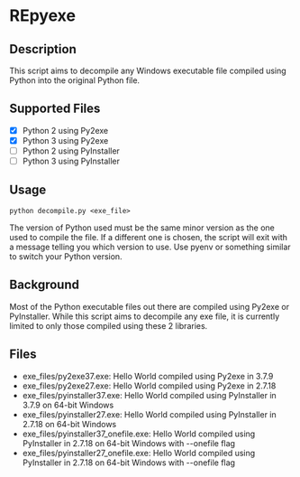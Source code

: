 # REpyexe

## Description

This script aims to decompile any Windows executable file compiled using Python into the original Python file.

## Supported Files

- [x] Python 2 using Py2exe
- [x] Python 3 using Py2exe
- [ ] Python 2 using PyInstaller
- [ ] Python 3 using PyInstaller 

## Usage

```
python decompile.py <exe_file>
```
The version of Python used must be the same minor version as the one used to compile the file. If a different one is chosen, the script will exit with a message telling you which version to use. Use pyenv or something similar to switch your Python version.

## Background

Most of the Python executable files out there are compiled using Py2exe or PyInstaller. While this script aims to decompile any exe file, it is currently limited to only those compiled using these 2 libraries.

## Files

- exe_files/py2exe37.exe: Hello World compiled using Py2exe in 3.7.9
- exe_files/py2exe27.exe: Hello World compiled using Py2exe in 2.7.18
- exe_files/pyinstaller37.exe: Hello World compiled using PyInstaller in 3.7.9 on 64-bit Windows
- exe_files/pyinstaller27.exe: Hello World compiled using PyInstaller in 2.7.18 on 64-bit Windows
- exe_files/pyinstaller37_onefile.exe: Hello World compiled using PyInstaller in 2.7.18 on 64-bit Windows with --onefile flag
- exe_files/pyinstaller27_onefile.exe: Hello World compiled using PyInstaller in 2.7.18 on 64-bit Windows with --onefile flag